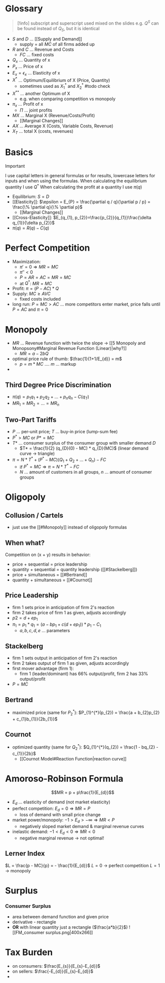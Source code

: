 # Glossary
> [!info]
> subscript and superscript used mixed on the slides
> e.g. $Q^{S}$ can be found instead of $Q_{S}$, but it is identical
- $S$ and $D$ ... [[Supply and Demand]]
	- supply = all $MC$ of all firms added up
- $R$ and $C$ ... Revenue and Costs
	- $FC$ ... fixed costs
- $Q_{x}$ ... Quantity of x
- $P_{x}$ ... Price of x
- $E_{x} = \epsilon_{x}$ ... Elasticity of x
- $X^{*}$ ... Optimum/Equilibrium of X (Price, Quantity)
	- sometimes used as $X^{*}_{1}$ and $X^{*}_{2}$ #todo check
- $X^{**}$ ... another Optimum of X
	- e.g. when comparing competition vs monopoly 
- $\pi_{x}$ ... Profit of x
	- $\Pi$ ... joint profits
- $MX$ ... Marginal X (Revenue/Costs/Profit)
	- [[Marginal Changes]]
- $AX$ ... Average X (Costs, Variable Costs, Revenue)
- $X_{T}$ ... total X (costs, revenues)
# Basics
> [!important]
> I use capital letters in general formulas or for results, lowercase letters for inputs and when using the formulas.
> When calculating the equilibrium quantity I use $Q^{*}$
> When calculating the profit at a quantity I use $\pi(q)$
- Equilibrium: $S = D$
- [[Elasticity]]: $\epsilon = E_{P} = \frac{\partial q / q}{\partial p / p} = \frac{\% \partial q}{\% \partial p}$
	- [[Marginal Changes]]
- [[Cross-Elasticity]]: $E_{q_{1}, p_{2}}=\frac{p_{2}}{q_{1}}\frac{\delta q_{1}}{\delta p_{2}}$
- $\pi(q) = R(q) - C(q)$
# Perfect Competition
- Maximization:
	- $\pi' = 0 \Rightarrow MR = MC$
	- $\pi'' < 0$
	- $P = AR = AC = MR = MC$
	- at $Q^{*}$: $MR = MC$
- Profit: $\pi = (P - AC) * Q$
- Supply: $MC \geq AVC$ 
	- fixed costs included
- long run: $P = MC > AC$ ... more competitors enter market, price falls until $P = AC$ and $\pi = 0$
# Monopoly
- $MR$ ... Revenue function with twice the slope -> [[5 Monopoly and Monopsony#Marginal Revenue Function (Linear)|why?]]
	- $MR = a - 2bQ$
- optimal price rule of thumb: $\frac{1}{1+1/E_{d}} = m$
	- $p = m * MC$ .... $m$ ... markup
- 
## Third Degree Price Discrimination
- $\pi(q) = p_{1}q_{1} + p_{2}q_{2} + \dots + p_{n}q_{n} - C(q_{T})$
- $MR_{1} = MR_{2} = \dots = MR_{n}$
## Two-Part Tariffs
- $P$ ... per-unit price; $T$ ... buy-in price (lump-sum fee)
- $P^{*} > MC$  or $P* = MC$
- $T*$ ... consumer surplus of the consumer group with smaller demand $D$
	- $T* = \frac{1}{2} (q_{D}(0) - MC) * q_{D}(MC)$ (linear demand curve -> triangle)
- $\pi = N*T^{*} + (P^{*} - MC)(Q_{1} + Q_{2} + \dots + Q_{n}) - FC$
	- if $P^{*} = MC \Rightarrow \pi = N*T^{*} - FC$
	- $N$ ... amount of customers in all groups, $n$ ... amount of consumer groups
# Oligopoly
## Collusion / Cartels
- just use the [[#Monopoly]] instead of oligopoly formulas
## When what?
Competition on (x + y) results in behavior:
- price + sequential = price leadership
- quantity + sequential = quantity leadership ([[#Stackelberg]])
- price + simultaneous = [[#Bertrand]]
- quantity + simultaneous = [[#Cournot]]
## Price Leadership
- firm 1 sets price in anticipation of firm 2's reaction
- firm 2 takes price of firm 1 as given, adjusts accordingly
- $p2 = d + ep_{1}$
- $\pi_{1} = p_{1}*q_{1} = (a-bp_{1} + c(d+ep_{1}))*p_{1} - C_{1}$
	- $a,b,c,d,e$ ... parameters
## Stackelberg
- firm 1 sets output in anticipation of firm 2's reaction
- firm 2 takes output of firm 1 as given, adjusts accordingly
- first mover advantage (firm 1):
	- firm 1 (leader/dominant) has 66% output/profit, firm 2 has 33% output/profit
- $P = MC$
## Bertrand
- maximized price (same for $P_{2}^{*}$): $P_{1}^{*}(p_{2}) = \frac{a + b_{2}p_{2} + c_{1}b_{1}}{2b_{1}}$
## Cournot
- optimized quantity (same for $Q_{2}^{*}$): $Q_{1}^{*}(q_{2}) = \frac{1 - bq_{2} - c_{1}}{2b}$
	- [[Cournot Model#Reaction Function|reaction curve]]
# Amoroso-Robinson Formula
$$MR = p + p\frac{1}{E_{d}}$$
- $E_{d}$ ... elasticity of demand (not market elasticity)
- perfect competition: $E_{d} = 0 \Rightarrow MR = P$
	- loss of demand with small price change
- market power/monopoly: $-1 > E_{d} > -\infty \Rightarrow MR < P$
	- negatively sloped market demand & marginal revenue curves
- inelastic demand: $-1 < E_{d} < 0 \Rightarrow MR < 0$
	- negative marginal revenue -> not optimal!
## Lerner Index
$L = \frac{p - MC}{p} = - \frac{1}{E_{d}}$
$L = 0$ -> perfect competition
$L = 1$ -> monopoly
# Surplus
### Consumer Surplus
- area between demand function and given price
- derivative - rectangle
- **OR** with linear quantity just a rectangle ($\frac{a*b}{2}$)
![[FM_consumer surplus.png|400x266]]
# Tax Burden
- on consumers: $\frac{E_{s}}{E_{s}-E_{d}}$
- on sellers: $\frac{-E_{d}}{E_{s}-E_{d}}$
- 